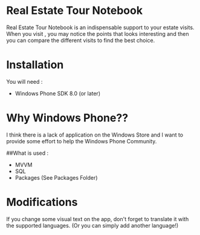 # Real Estate Tour Notebook
Real Estate Tour Notebook is an indispensable support to your estate visits. When you visit , you may notice the points that looks interesting and then you can compare the different visits to find the best choice.

# Installation
You will need :
* Windows Phone SDK 8.0 (or later)

# Why Windows Phone??
I think there is a lack of application on the Windows Store and I want to provide some effort to help the Windows Phone Community.

##What is used : 
* MVVM
* SQL
* Packages (See Packages Folder)

# Modifications
If you change some visual text on the app, don't forget to translate it with the supported languages. (Or you can simply add another language!)
